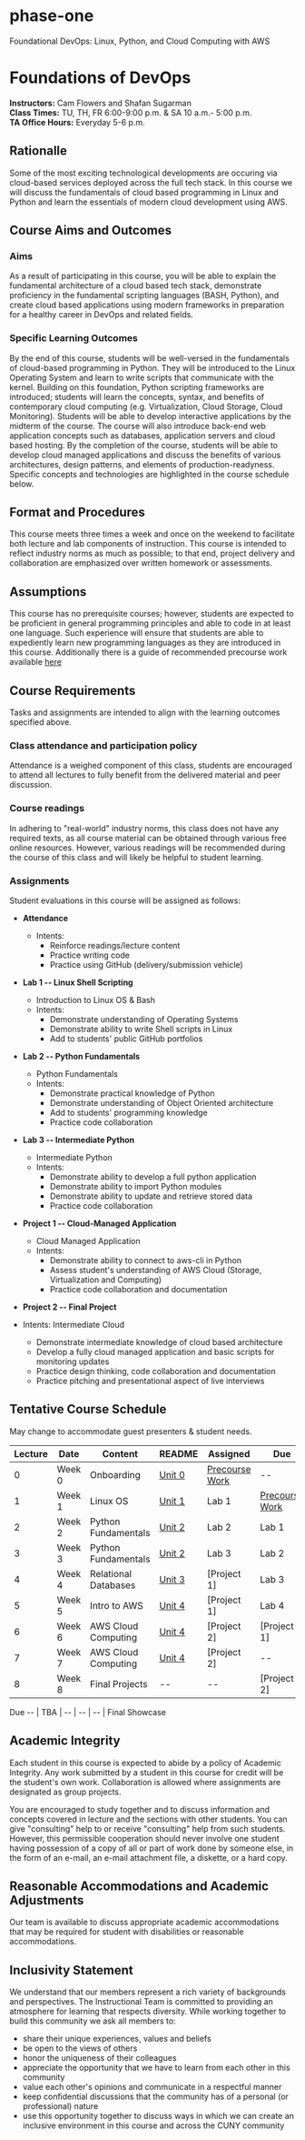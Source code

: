 # phase-one
Foundational DevOps: Linux, Python, and Cloud Computing with AWS

# Foundations of DevOps

**Instructors:** Cam Flowers and Shafan Sugarman  
**Class Times:** TU, TH, FR 6:00-9:00 p.m. & SA 10 a.m.- 5:00 p.m.  
**TA Office Hours:** Everyday 5-6 p.m.  

## Rationalle

Some of the most exciting technological developments are occuring via cloud-based services deployed across the full tech stack. In this course we will discuss the fundamentals of cloud based programming in Linux and Python and learn the essentials of modern cloud development using AWS. 

## Course Aims and Outcomes 
### Aims
As a result of participating in this course, you will be able to explain the fundamental architecture of a cloud based tech stack, demonstrate proficiency in the fundamental scripting languages (BASH, Python), and create cloud based applications using modern frameworks in preparation for a healthy career in DevOps and related fields. 

### Specific Learning Outcomes
By the end of this course, students will be well-versed in the fundamentals of cloud-based programming in Python. They will be introduced to the Linux Operating System and learn to write scripts that communicate with the kernel. Building on this foundation, Python scripting frameworks are introduced; students will learn the concepts, syntax, and benefits of contemporary cloud computing (e.g. Virtualization, Cloud Storage, Cloud Monitoring). Students will be able to develop interactive applications by the midterm of the course. The course will also introduce back-end web application concepts such as databases, application servers and cloud based hosting. By the completion of the course, students will be able to develop cloud managed applications and discuss the benefits of various architectures, design patterns, and elements of production-readyness. Specific concepts and technologies are highlighted in the course schedule below.

## Format and Procedures
This course meets three times a week and once on the weekend to facilitate both lecture and lab components of instruction. This course is intended to reflect industry norms as much as possible; to that end, project delivery and collaboration are emphasized over written homework or assessments.

## Assumptions
This course has no prerequisite courses; however, students are expected to be proficient in general programming principles and able to code in at least one language. Such experience will ensure that students are able to expediently learn new programming languages as they are introduced in this course. Additionally there is a guide of recommended precourse work available [here](./resources/precourse/README.md)


## Course Requirements
Tasks and assignments are intended to align with the learning outcomes specified above.

### Class attendance and participation policy

Attendance is a weighed component of this class, students are encouraged to attend all lectures to fully benefit from the delivered material and peer discussion. 

### Course readings

In adhering to "real-world" industry norms, this class does not have any required texts, as all course material can be obtained through various free online resources. However, various readings will be recommended during the course of this class and will likely be helpful to student learning.

### Assignments

Student evaluations in this course will be assigned as follows:

- **Attendance**
  - Intents:
    - Reinforce readings/lecture content
    - Practice writing code
    - Practice using GitHub (delivery/submission vehicle)
    
- **Lab 1 -- Linux Shell Scripting**
  - Introduction to Linux OS & Bash
  - Intents:
    - Demonstrate understanding of Operating Systems
    - Demonstrate ability to write Shell scripts in Linux
    - Add to students' public GitHub portfolios
    
- **Lab 2 -- Python Fundamentals**
  - Python Fundamentals
  - Intents:
    - Demonstrate practical knowledge of Python
    - Demonstrate understanding of Object Oriented architecture
    - Add to students' programming knowledge
    - Practice code collaboration
    
- **Lab 3 -- Intermediate Python**
  - Intermediate Python
  - Intents:
    - Demonstrate ability to develop a full python application
    - Demonstrate ability to import Python modules
    - Demonstrate ability to update and retrieve stored data
    - Practice code collaboration
    
- **Project 1 -- Cloud-Managed Application**
  - Cloud Managed Application
  - Intents:
    - Demonstrate ability to connect to aws-cli in Python
    - Assess student's understanding of AWS Cloud (Storage, Virtualization and Computing)
    - Practice code collaboration and documentation
        
-	**Project 2 -- Final Project**
  - Intents: Intermediate Cloud
    - Demonstrate intermediate knowledge of cloud based architecture
    - Develop a fully cloud managed application and basic scripts for monitoring updates
    - Practice design thinking, code collaboration and documentation
    - Practice pitching and presentational aspect of live interviews

## Tentative Course Schedule

May change to accommodate guest presenters & student needs.

Lecture | Date | Content | README | Assigned | Due
--|--|--|--|--|--
0 | Week 0 | Onboarding | [Unit 0]() | [Precourse Work](./resources/precourse) | --
1 | Week 1 | Linux OS | [Unit 1](./unit1/README.md) | Lab 1 | [Precourse Work](./resources/precourse)
2 | Week 2 | Python Fundamentals | [Unit 2](./unit2/README.md) | Lab 2 | Lab 1
3 | Week 3 | Python Fundamentals | [Unit 2](./unit2/README.md) | Lab 3 | Lab 2
4 | Week 4 | Relational Databases | [Unit 3](./unit3/README.md) | [Project 1] | Lab 3
5 | Week 5 | Intro to AWS | [Unit 4](./unit4/README.md) | [Project 1] | Lab 4
6 | Week 6 | AWS Cloud Computing | [Unit 4](./unit4/README.md) | [Project 2] | [Project 1]
7 | Week 7 | AWS Cloud Computing | [Unit 4](./unit4/README.md) | [Project 2] | --
8 | Week 8 | Final Projects | -- | -- | [Project 2]

Due
-- | TBA | -- | -- | -- | Final Showcase

## Academic Integrity

Each student in this course is expected to abide by a policy of Academic Integrity. Any work submitted by a student in this course for  credit will be the student's own work. Collaboration is allowed where assignments are designated as group projects.

You are encouraged to study together and to discuss information and concepts covered in lecture and the sections with other students. You can give "consulting" help to or receive "consulting" help from such students. However, this permissible cooperation should never involve one student having possession of a copy of all or part of work done by someone else, in the form of an e-mail, an e-mail attachment file, a diskette, or a hard copy. 

## Reasonable Accommodations and Academic Adjustments

Our team is available to discuss appropriate academic accommodations that may be required for student with disabilities or reasonable accommodations.

## Inclusivity Statement

We understand that our members represent a rich variety of backgrounds and perspectives. The Instructional Team is committed to providing an atmosphere for learning that respects diversity. While working together to build this community we ask all members to:
*	share their unique experiences, values and beliefs
*	be open to the views of others 
*	honor the uniqueness of their colleagues
*	appreciate the opportunity that we have to learn from each other in this community
*	value each other's opinions and communicate in a respectful manner
*	keep confidential discussions that the community has of a personal (or professional) nature 
*	use this opportunity together to discuss ways in which we can create an inclusive environment in this course and across the CUNY community
